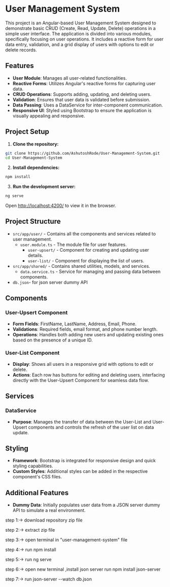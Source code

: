 # User Management System

This project is an Angular-based User Management System designed to demonstrate basic CRUD (Create, Read, Update, Delete) operations in a simple user interface. The application is divided into various modules, specifically focusing on user operations. It includes a reactive form for user data entry, validation, and a grid display of users with options to edit or delete records.

## Features

- **User Module**: Manages all user-related functionalities.
- **Reactive Forms**: Utilizes Angular's reactive forms for capturing user data.
- **CRUD Operations**: Supports adding, updating, and deleting users.
- **Validation**: Ensures that user data is validated before submission.
- **Data Passing**: Uses a DataService for inter-component communication.
- **Responsive UI**: Styled using Bootstrap to ensure the application is visually appealing and responsive.

## Project Setup

1. **Clone the repository:**

```bash
git clone https://github.com/AshutoshRode/User-Management-System.git
cd User-Management-System
```

2. **Install dependencies:**

```bash
npm install
```

3. **Run the development server:**

```bash
ng serve
```

Open [http://localhost:4200/](http://localhost:4200/) to view it in the browser.

## Project Structure

- `src/app/user/` - Contains all the components and services related to user management.
  - `user.module.ts` - The module file for user features.
    - `user-upsert/` - Component for creating and updating user details.
    - `user-list/` - Component for displaying the list of users.
- `src/app/shared/` - Contains shared utilities, models, and services.
  - `data.service.ts` - Service for managing and passing data between components.
- `db.json`- for json server dummy API

## Components

### User-Upsert Component

- **Form Fields**: FirstName, LastName, Address, Email, Phone.
- **Validations**: Required fields, email format, and phone number length.
- **Operations**: Handles both adding new users and updating existing ones based on the presence of a unique ID.

### User-List Component

- **Display**: Shows all users in a responsive grid with options to edit or delete.
- **Actions**: Each row has buttons for editing and deleting users, interfacing directly with the User-Upsert Component for seamless data flow.

## Services

### DataService

- **Purpose**: Manages the transfer of data between the User-List and User-Upsert components and controls the refresh of the user list on data update.

## Styling

- **Framework**: Bootstrap is integrated for responsive design and quick styling capabilities.
- **Custom Styles**: Additional styles can be added in the respective component's CSS files.

## Additional Features


- **Dummy Data**: Initially populates user data from a JSON server dummy API to simulate a real environment.






step 1:-> 
   download repository zip file

step 2:->
   extract zip file

step 3:->
   open terminal in "user-management-system" file      

step 4:->
   run 
      npm install

step 5:->
    run 
       ng serve

step 6:->
    open new terminal ,install json server
    run 
       npm install json-server
       
step 7:->
    run
       json-server --watch db.json
        


